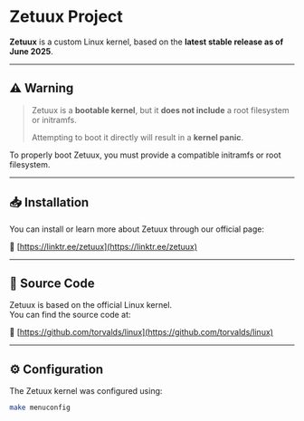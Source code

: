 # Zetuux Project

**Zetuux** is a custom Linux kernel, based on the **latest stable release as of June 2025**.

---

## ⚠️ Warning

> Zetuux is a **bootable kernel**, but it **does not include** a root filesystem or initramfs.  
>  
> Attempting to boot it directly will result in a **kernel panic**.

To properly boot Zetuux, you must provide a compatible initramfs or root filesystem.

---

## 📥 Installation

You can install or learn more about Zetuux through our official page:

🔗 [https://linktr.ee/zetuux](https://linktr.ee/zetuux)

---

## 🧬 Source Code

Zetuux is based on the official Linux kernel.  
You can find the source code at:

🔗 [https://github.com/torvalds/linux](https://github.com/torvalds/linux)

---

## ⚙️ Configuration

The Zetuux kernel was configured using:

```bash
make menuconfig

